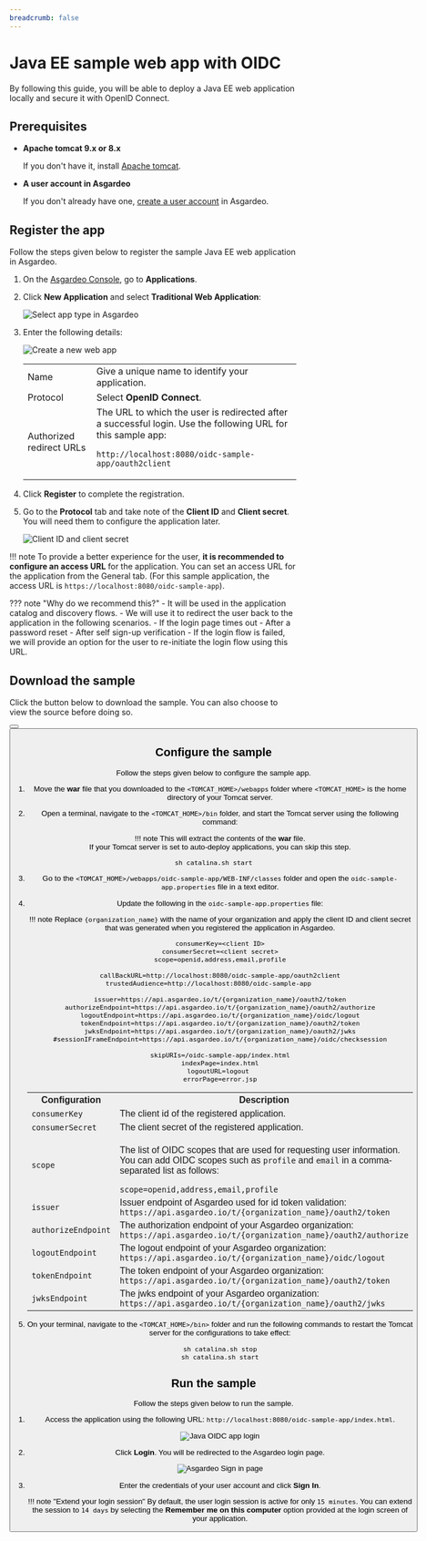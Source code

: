 ```yaml
---
breadcrumb: false
---
```


# Java EE sample web app with OIDC

By following this guide, you will be able to deploy a Java EE web application locally and secure it with OpenID Connect.

## Prerequisites

- **Apache tomcat 9.x or 8.x**

  If you don't have it, install [Apache tomcat](https://tomcat.apache.org/tomcat-9.0-doc/setup.html).

- **A user account in Asgardeo**

  If you don't already have one, [create a user account]({{base_path}}/get-started/create-asgardeo-account/#create-a-user) in Asgardeo.

## Register the app

Follow the steps given below to register the sample Java EE web application in Asgardeo.

1. On the [Asgardeo Console](https://console.asgardeo.io/login), go to **Applications**.

2. Click **New Application** and select **Traditional Web Application**:

    ![Select app type in Asgardeo]({{base_path}}/assets/img/guides/applications/select-app-type.png)

3. Enter the following details:

    ![Create a new web app]({{base_path}}/assets/img/guides/applications/create-new-web-app.png)

    <table>
        <tr>
            <td>Name</td>
            <td>Give a unique name to identify your application.</td>
        </tr>
        <tr>
            <td>Protocol</td>
            <td>Select <b>OpenID Connect</b>.</td>
        </tr>
        <tr>
            <td>Authorized redirect URLs</td>
            <td>
                The URL to which the user is redirected after a successful login. Use the following URL for this sample app:
                <p><code>http://localhost:8080/oidc-sample-app/oauth2client</code></p>
            </td>
        </tr>
    </table>

4. Click **Register** to complete the registration.

5. Go to the **Protocol** tab and take note of the **Client ID** and **Client secret**. You will need them to configure the application later.

    ![Client ID and client secret]({{base_path}}/assets/img/guides/applications/client-secret-oidc.png)

!!! note
    To provide a better experience for the user, **it is recommended to configure an access URL** for the application. You can set an access URL for the application from the General tab. (For this sample application, the access URL is <code>https://localhost:8080/oidc-sample-app</code>).

??? note "Why do we recommend this?"
    - It will be used in the application catalog and discovery flows.
    - We will use it to redirect the user back to the application in the following scenarios.
        - If the login page times out
        - After a password reset
        - After self sign-up verification
    - If the login flow is failed, we will provide an option for the user to re-initiate the login flow using this URL.

## Download the sample

Click the button below to download the sample. You can also choose to view the source before doing so.

<Button
    buttonType='grey-outlined-icon'
    displayType='inline-button'
    buttonText='Download sample'
    startIconPath='images/technologies/java-logo.svg'
    endIconPath='icons/downloadIcon.svg'
    externalLink='https://github.com/asgardeo/asgardeo-tomcat-oidc-agent/releases/latest/download/oidc-sample-app.war'
    v-bind:openInNewTab='true'
/>
<Button
    buttonType='grey-outlined-icon'
    displayType='inline-button'
    buttonText='View source'
    endIconPath='images/technologies/github-logo.svg'
    externalLink='https://github.com/asgardeo/asgardeo-tomcat-oidc-agent/tree/master/io.asgardeo.tomcat.oidc.sample'
    v-bind:openInNewTab='true'
/>

## Configure the sample

Follow the steps given below to configure the sample app.

1. Move the  **war** file that you downloaded to the `<TOMCAT_HOME>/webapps` folder where `<TOMCAT_HOME>` is the home directory of your Tomcat server.
  
2. Open a terminal, navigate to the `<TOMCAT_HOME>/bin` folder, and start the Tomcat server using the following command:

    !!! note
      This will extract the contents of the **war** file. </br>
      If your Tomcat server is set to auto-deploy applications, you can skip this step.

  ```shell script 
  sh catalina.sh start
  ```

3. Go to the `<TOMCAT_HOME>/webapps/oidc-sample-app/WEB-INF/classes` folder and open the `oidc-sample-app.properties` file in a text editor.
4. Update the following in the `oidc-sample-app.properties` file:

    !!! note
      Replace <code>{organization_name}</code> with the name of your organization and apply the client ID and client secret that was generated when you registered the application in Asgardeo.

    ``` 
    consumerKey=<client ID>
    consumerSecret=<client secret>
    scope=openid,address,email,profile

    callBackURL=http://localhost:8080/oidc-sample-app/oauth2client
    trustedAudience=http://localhost:8080/oidc-sample-app      

    issuer=https://api.asgardeo.io/t/{organization_name}/oauth2/token
    authorizeEndpoint=https://api.asgardeo.io/t/{organization_name}/oauth2/authorize
    logoutEndpoint=https://api.asgardeo.io/t/{organization_name}/oidc/logout
    tokenEndpoint=https://api.asgardeo.io/t/{organization_name}/oauth2/token
    jwksEndpoint=https://api.asgardeo.io/t/{organization_name}/oauth2/jwks
    #sessionIFrameEndpoint=https://api.asgardeo.io/t/{organization_name}/oidc/checksession

    skipURIs=/oidc-sample-app/index.html
    indexPage=index.html
    logoutURL=logout 
    errorPage=error.jsp
    ```
     <table>
      <tr>
         <th>Configuration</th>
         <th>Description</th>
      </tr>
      <tr>
        <td>
            <code>consumerKey</code>
        </td>
        <td>
            The client id of the registered application.
        </td>
      </tr>
      <tr>
        <td>
            <code>consumerSecret</code>
        </td>
        <td>The client secret of the registered application.</td>
      </tr>
      <tr>
        <td>
            <code>scope</code>
        </td>
        <td>
            <p>The list of OIDC scopes that are used for requesting user information. You can add OIDC scopes such as <code>profile</code> and <code>email</code> in a comma-separated list as follows: </p>
            <code>scope=openid,address,email,profile</code>
        </td>
      </tr>
      <tr>
        <td>
            <code>issuer</code>
        </td>
        <td>
            Issuer endpoint of Asgardeo used for id token validation:
            <code>https://api.asgardeo.io/t/{organization_name}/oauth2/token</code>
        </td>
      </tr>
      <tr>
        <td>
            <code>authorizeEndpoint</code>
        </td>
        <td>The authorization endpoint of your Asgardeo organization:
            <code>https://api.asgardeo.io/t/{organization_name}/oauth2/authorize</code>
        </td>
      </tr>
      <tr>
        <td>
          <code>logoutEndpoint</code>
        </td>
        <td>The logout endpoint of your Asgardeo organization:
          <code>https://api.asgardeo.io/t/{organization_name}/oidc/logout</code>
        </td>
      </tr>
      <tr>
          <td>
            <code>tokenEndpoint</code>
          </td>
          <td>The token endpoint of your Asgardeo organization:
            <code>https://api.asgardeo.io/t/{organization_name}/oauth2/token</code>
          </td>
      </tr>
      <tr>
        <td>
            <code>jwksEndpoint</code>
        </td>
        <td>The jwks endpoint of your Asgardeo organization:
            <code>https://api.asgardeo.io/t/{organization_name}/oauth2/jwks</code>
        </td>
    </tr>
    </table>

5. On your terminal, navigate to the `<TOMCAT_HOME>/bin>` folder and run the following commands to restart the Tomcat server for the configurations to take effect:

    ```shell script 
    sh catalina.sh stop
    sh catalina.sh start
    ```
## Run the sample

Follow the steps given below to run the sample.

1. Access the application using the following URL: `http://localhost:8080/oidc-sample-app/index.html`.

    ![Java OIDC app login]({{base_path}}/assets/img/guides/applications/java-oidc-login.jpg)

2. Click **Login**. You will be redirected to the Asgardeo login page.

   ![Asgardeo Sign in page]({{base_path}}/assets/img/guides/applications/sign-in-asgardeo.png)

4. Enter the credentials of your user account and click **Sign In**.

    !!! note "Extend your login session"
        By default, the user login session is active for only `15 minutes`. You can extend the session to `14 days` by selecting the **Remember me on this computer** option provided at the login screen of your application.